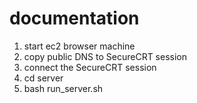 # documentation

1) start ec2 browser machine
2) copy public DNS to SecureCRT session
3) connect the SecureCRT session
4) cd server
5) bash run_server.sh
